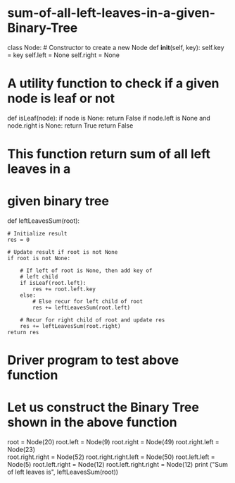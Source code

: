 # sum-of-all-left-leaves-in-a-given-Binary-Tree
class Node:
	# Constructor to create a new Node
	def __init__(self, key):
		self.key = key
		self.left = None
		self.right = None

# A utility function to check if a given node is leaf or not
def isLeaf(node):
	if node is None:
		return False
	if node.left is None and node.right is None:
		return True
	return False

# This function return sum of all left leaves in a
# given binary tree
def leftLeavesSum(root):

	# Initialize result
	res = 0
	
	# Update result if root is not None
	if root is not None:

		# If left of root is None, then add key of
		# left child
		if isLeaf(root.left):
			res += root.left.key
		else:
			# Else recur for left child of root
			res += leftLeavesSum(root.left)

		# Recur for right child of root and update res
		res += leftLeavesSum(root.right)
	return res

# Driver program to test above function

# Let us construct the Binary Tree shown in the above function
root = Node(20)
root.left = Node(9)
root.right = Node(49)
root.right.left = Node(23)	
root.right.right = Node(52)
root.right.right.left = Node(50)
root.left.left = Node(5)
root.left.right = Node(12)
root.left.right.right = Node(12)
print ("Sum of left leaves is", leftLeavesSum(root))
